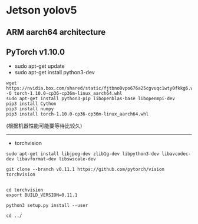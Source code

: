 # Jetson yolov5

## ARM aarch64 architecture

## PyTorch v1.10.0 

* sudo apt-get update
* sudo apt-get install python3-dev

```
wget https://nvidia.box.com/shared/static/fjtbno0vpo676a25cgvuqc1wty0fkkg6.whl -O torch-1.10.0-cp36-cp36m-linux_aarch64.whl
sudo apt-get install python3-pip libopenblas-base libopenmpi-dev 
pip3 install Cython
pip3 install numpy   
pip3 install torch-1.10.0-cp36-cp36m-linux_aarch64.whl
```
(根据机器性能可能要等待比较久)



-------------------



* torchvision

```
sudo apt-get install libjpeg-dev zlib1g-dev libpython3-dev libavcodec-dev libavformat-dev libswscale-dev

git clone --branch v0.11.1 https://github.com/pytorch/vision torchvision


cd torchvision
export BUILD_VERSION=0.11.1

python3 setup.py install --user

cd ../
```

